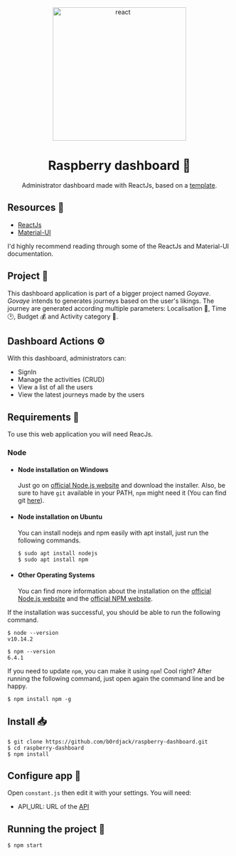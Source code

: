 <div align="center">
  <img alt="react" src="https://upload.wikimedia.org/wikipedia/commons/thumb/a/a7/React-icon.svg/1200px-React-icon.svg.png" width="300">
  <h1>Raspberry dashboard 🍇</h1>

  <p>Administrator dashboard made with ReactJs, based on a <a href="https://github.com/flatlogic/react-material-admin" target="_blank">template</a>.</p>
</div>

## Resources 📝

- [ReactJs](https://fr.reactjs.org/)
- [Material-UI](https://material-ui.com/)

I'd highly recommend reading through some of the ReactJs and Material-UI documentation.

## Project 🚧

This dashboard application is part of a bigger project named _Goyave_. _Govaye_ intends to generates journeys based on the user's likings. The journey are generated according multiple parameters: Localisation 📍, Time 🕑, Budget 💰 and Activity category 📁.

## Dashboard Actions ⚙️

With this dashboard, administrators can:

- SignIn
- Manage the activities (CRUD)
- View a list of all the users
- View the latest journeys made by the users

## Requirements 📄

To use this web application you will need ReacJs.

### Node

- #### Node installation on Windows

  Just go on [official Node.js website](https://nodejs.org/) and download the installer.
  Also, be sure to have `git` available in your PATH, `npm` might need it (You can find git [here](https://git-scm.com/)).

- #### Node installation on Ubuntu

  You can install nodejs and npm easily with apt install, just run the following commands.

      $ sudo apt install nodejs
      $ sudo apt install npm

- #### Other Operating Systems
  You can find more information about the installation on the [official Node.js website](https://nodejs.org/) and the [official NPM website](https://npmjs.org/).

If the installation was successful, you should be able to run the following command.

    $ node --version
    v10.14.2

    $ npm --version
    6.4.1

If you need to update `npm`, you can make it using `npm`! Cool right? After running the following command, just open again the command line and be happy.

    $ npm install npm -g

## Install 📥

    $ git clone https://github.com/b0rdjack/raspberry-dashboard.git
    $ cd raspberry-dashboard
    $ npm install

## Configure app 🔧

Open `constant.js` then edit it with your settings. You will need:

- API_URL: URL of the [API](https://github.com/b0rdjack/api-mango.git)

## Running the project 🚀

    $ npm start
